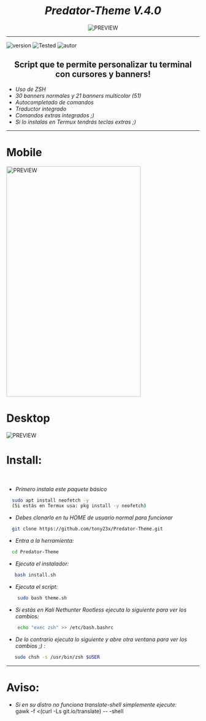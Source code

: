 <h1 align="center"> <i> Predator-Theme V.4.0 </i> </h1>
<p align="center">
  <img src="https://user-images.githubusercontent.com/55555800/94959784-6120d500-04b7-11eb-89ad-c97a528154fa.gif" alt="PREVIEW" align="center">
</p>
<hr>

![version]
![Tested]
![autor]

<h2 align="center"> Script que te permite personalizar tu terminal con cursores y banners! </h2>

* _Uso de ZSH_
* _30 banners normales y 21 banners multicolor (51)_
* _Autocompletado de comandos_
* _Traductor integrado_
* _Comandos extras integrados ;)_
* _Si lo instalas en Termux tendrás teclas extras ;)_


  
<hr>

# Mobile
<img src="https://user-images.githubusercontent.com/55555800/94959981-b8bf4080-04b7-11eb-8e38-0ebf5ccaa52e.jpg" alt="PREVIEW" align="center" width="350px" height="600px">

# Desktop
<img src="https://user-images.githubusercontent.com/55555800/94967642-ff7c5d00-04ee-11eb-84a0-93af42789e84.png" alt="PREVIEW" align="center">

# Install:
<br>

* _Primero instala este paquete básico_

```sh
  sudo apt install neofetch -y 
  (Si estás en Termux usa: pkg install -y neofetch)
```

* _Debes clonarlo en tu HOME de usuario normal para funcionar_

```sh
  git clone https://github.com/tony23x/Predator-Theme.git
```

* _Entra a la herramienta:_
```sh
  cd Predator-Theme
```
* _Ejecuta el instalador:_
```sh
   bash install.sh
```
* _Ejecuta el script:_

```sh
    sudo bash theme.sh
```
* _Si estás en Kali Nethunter Rootless ejecuta lo siguiente para ver los cambios:_

```sh
    echo "exec zsh" >> /etc/bash.bashrc 
```
* _De lo contrario ejecuta lo siguiente y abre otra ventana para ver los cambios ;)  :_
```sh
   sudo chsh -s /usr/bin/zsh $USER
```
<hr></hr>

# Aviso: 

* _Si en su distro no funciona translate-shell simplemente ejecute:_
<br>gawk -f <(curl -Ls git.io/translate) -- -shell</br>

<!-- MarkDown Links & Images -->
[version]: https://img.shields.io/badge/Versi%C3%B3n-BETA%3A%20%20V.4.0-red
[tested]: https://img.shields.io/badge/Probado-Kali%20Linux%20%7C%20Debian%20%7C%20Ubuntu%20%7C%20Parrot%20%7C%20Termux%20%7C%20Userland-blue
[autor]: https://img.shields.io/badge/Author-%40Th3__Pr3dat0r-green
